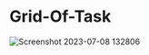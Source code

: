 # Grid-Of-Task


![Screenshot 2023-07-08 132806](https://github.com/anasEssamAhmed/Grid-Of-Task/assets/112795636/c40fd8a4-05bd-4fe5-b521-a81d4ebde94e)
